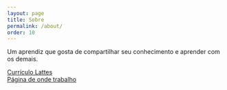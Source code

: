 ```yaml
---
layout: page
title: Sobre
permalink: /about/
order: 10
---
```


Um aprendiz que gosta de compartilhar seu conhecimento e aprender com os demais.

<a href='http://lattes.cnpq.br/0637308986252382'>Currículo Lattes</a><br>
<a href='https://computacao.alegre.ufes.br/'>Página de onde trabalho</a>
